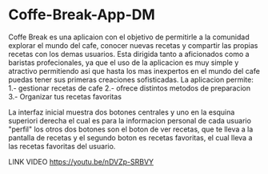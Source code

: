﻿# Coffe-Break-App-DM

 Coffe Break es una aplicaion con el objetivo de permitirle a la comunidad explorar el mundo del cafe, conocer nuevas recetas y compartir las propias recetas con los demas usuarios.
 Esta dirigida tanto a aficionados como a baristas profecionales, ya que el uso de la aplicacion es muy simple y atractivo permitiendo asi que hasta los mas inexpertos en el mundo del cafe puedas tener sus primeras creaciones sofisticadas.
 La aplicacion permite:
 1.- gestionar recetas de cafe
 2.- ofrece distintos metodos de preparacion
 3.- Organizar tus recetas favoritas 

 La interfaz inicial muestra dos botones centrales y uno en la esquina superiori derecha el cual es para la informacion personal de cada usuario "perfil"
 los otros dos botones son el boton de ver recetas, que te lleva a la pantalla de recetas y el segundo boton es recetas favoritas, el cual lleva a las recetas favoritas del usuario.

 LINK VIDEO
https://youtu.be/nDVZp-SRBVY
